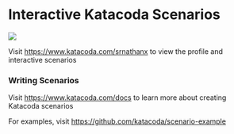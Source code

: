 # Interactive Katacoda Scenarios

[![](http://shields.katacoda.com/katacoda/srnathanx/count.svg)](https://www.katacoda.com/srnathanx "Get your profile on Katacoda.com")

Visit https://www.katacoda.com/srnathanx to view the profile and interactive scenarios

### Writing Scenarios
Visit https://www.katacoda.com/docs to learn more about creating Katacoda scenarios

For examples, visit https://github.com/katacoda/scenario-example
